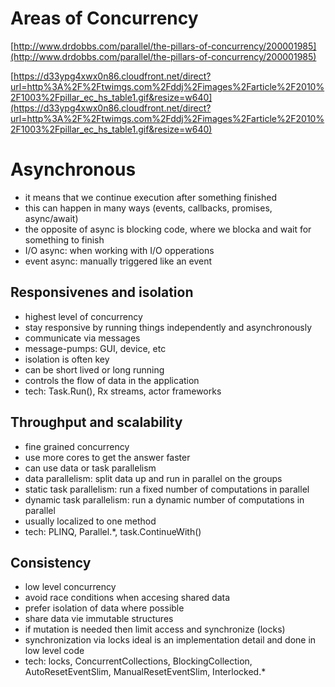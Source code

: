 

# Areas of Concurrency


[http://www.drdobbs.com/parallel/the-pillars-of-concurrency/200001985](http://www.drdobbs.com/parallel/the-pillars-of-concurrency/200001985)

[https://d33ypg4xwx0n86.cloudfront.net/direct?url=http%3A%2F%2Ftwimgs.com%2Fddj%2Fimages%2Farticle%2F2010%2F1003%2Fpillar_ec_hs_table1.gif&resize=w640](https://d33ypg4xwx0n86.cloudfront.net/direct?url=http%3A%2F%2Ftwimgs.com%2Fddj%2Fimages%2Farticle%2F2010%2F1003%2Fpillar_ec_hs_table1.gif&resize=w640)

# Asynchronous

- it means that we continue execution after something finished
- this can happen in many ways (events, callbacks, promises, async/await)
- the opposite of async is blocking code, where we blocka and wait for something to finish
- I/O async: when working with I/O opperations
- event async: manually triggered like an event


## Responsivenes and isolation

- highest level of concurrency
- stay responsive by running things independently and asynchronously
- communicate via messages
- message-pumps: GUI, device, etc
- isolation is often key
- can be short lived or long running
- controls the flow of data in the application
- tech: Task.Run(), Rx streams, actor frameworks


## Throughput and scalability

- fine grained concurrency
- use more cores to get the answer faster
- can use data or task parallelism
- data parallelism: split data up and run in parallel on the groups
- static task parallelism: run a fixed number of computations in parallel
- dynamic task parallelism: run a dynamic number of computations in parallel
- usually localized to one method
- tech: PLINQ, Parallel.*, task.ContinueWith()


## Consistency

- low level concurrency
- avoid race conditions when accesing shared data
- prefer isolation of data where possible
- share data vie immutable structures
- if mutation is needed then limit access and synchronize (locks)
- synchronization via locks ideal is an implementation detail and done in low level code
- tech: locks, ConcurrentCollections, BlockingCollection, AutoResetEventSlim, ManualResetEventSlim, Interlocked.*

